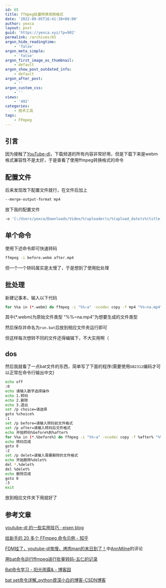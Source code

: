 ```yaml
---
id: 65
title: ffmpeg批量转换视频格式
date: '2022-09-05T16:41:38+08:00'
author: yexca
layout: post
guid: 'https://yexca.xyz/?p=902'
permalink: /archives/65
argon_hide_readingtime:
    - 'false'
argon_meta_simple:
    - 'false'
argon_first_image_as_thumbnail:
    - default
argon_show_post_outdated_info:
    - default
argon_after_post:
    - ''
argon_custom_css:
    - ''
views:
    - '492'
categories:
    - 技术工具
tags:
    - FFmpeg
---
```


## 引言

因为接触了[YouTube-dl](https://blog.yexca.net/archives/52/)，下载频道的所有内容非常好用，但是下载下来是webm格式兼容性不是太好，于是查看了使用ffmpeg转换格式的命令

## 配置文件

后来发现改下配置文件就行，在文件后加上

```bash
--merge-output-format mp4
```

放下我的配置文件

```bash
-o 'C:/Users/yexca/Downloads/Video/%(uploader)s/%(upload_date)s%(title)s%(id)s.%(ext)s' --merge-output-format mp4
```

## 单个命令

使用下述命令即可快速转码

```bash
ffmpeg -i before.webm after.mp4
```

但一个一个转码属实是太慢了，于是想到了使用批处理

## 批处理

新建记事本，输入以下代码

```bash
for %%a in (*.webm) do ffmpeg -i "%%~a" -vcodec copy -f mp4 "%%~na.mp4"
```

其中(*.webm)为原始文件类型 “%%~na.mp4″为想要生成的文件类型

然后保存并命名为`run.bat`后放到相应文件夹运行即可

但这样每次想转不同的文件还得编辑下，不大实用啊（

## dos

然后我就看了一点bat文件的东西，简单写了下面的程序(需要使用`GB2312`编码才可以正常在命令行输出中文)

```bash
echo off
:0
echo 请输入数字选择操作
echo 1.转码
echo 2.删除
echo 3.退出
set /p choice=请选择
goto %choice%
:1
set /p before=请输入转码前文件格式
set /p after=请输入转码后文件格式
echo 开始转码%before%到%after%
for %%a in (*.%before%) do ffmpeg -i "%%~a" -vcodec copy -f %after% "%%~na.%after%"
echo 转码完成
goto 0
:2
set /p delet=请输入需要删除的文件格式
echo 开始删除%delet%
del *.%delet%
del %delet%
echo 删除完成
goto 0
:3
exit
```

放到相应文件夹下用就好了

## 参考文章

[youtube-dl 的一些实用技巧 · eisen blog](https://aisensiy.me/youtube-dl)

[给新手的 20 多个 FFmpeg 命令示例 - 知乎](https://zhuanlan.zhihu.com/p/67878761)

[FDM挂了，youtube-dl鬼慢，烤肉man的末日到了！](https://www.bilibili.com/read/cv13727700/)中[AnnMilne](https://space.bilibili.com/382123440)的评论

[用bat命令运行ffmpeg进行批量转码-五仁的记录](https://www.wurend.com/?p=1401)

[Bat命令学习 - 阳光雨露& - 博客园](https://www.cnblogs.com/SunShineYPH/archive/2011/12/13/2285570.html)

[bat set命令详解_python資深小白的博客-CSDN博客](https://blog.csdn.net/linda1000/article/details/19199503)